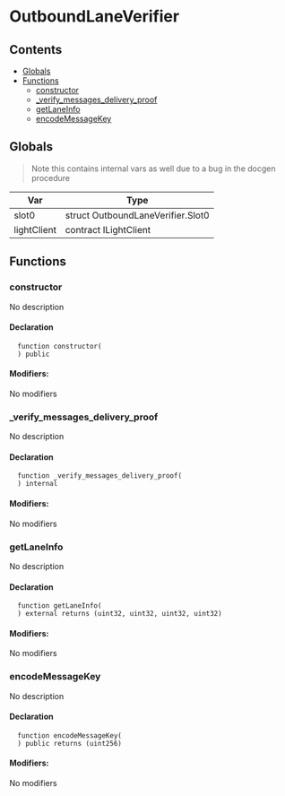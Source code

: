 # OutboundLaneVerifier





## Contents
<!-- START doctoc generated TOC please keep comment here to allow auto update -->
<!-- DON'T EDIT THIS SECTION, INSTEAD RE-RUN doctoc TO UPDATE -->

- [Globals](#globals)
- [Functions](#functions)
  - [constructor](#constructor)
  - [_verify_messages_delivery_proof](#_verify_messages_delivery_proof)
  - [getLaneInfo](#getlaneinfo)
  - [encodeMessageKey](#encodemessagekey)

<!-- END doctoc generated TOC please keep comment here to allow auto update -->

## Globals

> Note this contains internal vars as well due to a bug in the docgen procedure

| Var | Type |
| --- | --- |
| slot0 | struct OutboundLaneVerifier.Slot0 |
| lightClient | contract ILightClient |



## Functions

### constructor
No description


#### Declaration
```solidity
  function constructor(
  ) public
```

#### Modifiers:
No modifiers



### _verify_messages_delivery_proof
No description


#### Declaration
```solidity
  function _verify_messages_delivery_proof(
  ) internal
```

#### Modifiers:
No modifiers



### getLaneInfo
No description


#### Declaration
```solidity
  function getLaneInfo(
  ) external returns (uint32, uint32, uint32, uint32)
```

#### Modifiers:
No modifiers



### encodeMessageKey
No description


#### Declaration
```solidity
  function encodeMessageKey(
  ) public returns (uint256)
```

#### Modifiers:
No modifiers





